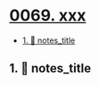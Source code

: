 # [0069. xxx](https://github.com/Tdahuyou/TNotes.nodejs/tree/main/notes/0069.%20xxx)

<!-- region:toc -->

- [1. 📒 notes_title](#1--notes_title)

<!-- endregion:toc -->

## 1. 📒 notes_title
